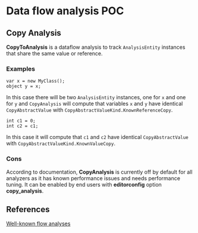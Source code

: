 # Data flow analysis POC

## Copy Analysis

**CopyToAnalysis** is a dataflow analysis to track `AnalysisEntity` instances that share the same value or reference.

### Examples

```
var x = new MyClass();
object y = x;
```

In this case there will be two `AnalysisEntity` instances, one for `x` and one for `y` and `CopyAnalysis` will compute that variables `x` and `y` have identical `CopyAbstractValue` with `CopyAbstractValueKind.KnownReferenceCopy`. 

```
int c1 = 0;
int c2 = c1;
```

In this case it will compute that `c1` and `c2` have identical `CopyAbstractValue` with `CopyAbstractValueKind.KnownValueCopy`.

### Cons

According to documentation, **CopyAnalysis** is currently off by default for all analyzers as it has known performance issues and needs performance tuning. It can be enabled by end users with **editorconfig** option **copy_analysis**.

## References

[Well-known flow analyses](https://github.com/dotnet/roslyn-analyzers/blob/master/docs/Writing%20dataflow%20analysis%20based%20analyzers.md#well-known-flow-analyses)
